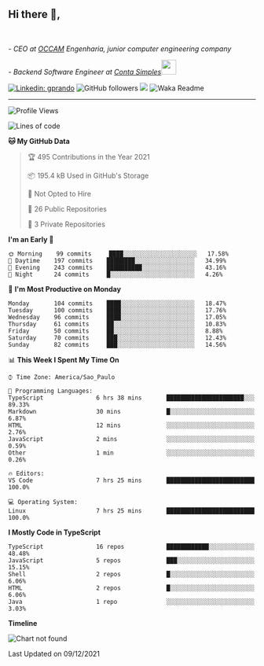 <h2>Hi there  👋,</h2> </br>

<p><em>- CEO at <a href="https://occamengenharia.com/">OCCAM</a> Engenharia, junior computer engineering company
</em></p>

<p><em>- Backend Software Engineer at <a href="https://contasimples.com">Conta Simples</a><img src="https://media.giphy.com/media/WUlplcMpOCEmTGBtBW/giphy.gif" width="30"> 
</em></p>

[![Linkedin: gprando](https://img.shields.io/badge/-gprando-blue?style=flat-square&logo=Linkedin&logoColor=white&link=https://www.linkedin.com/in/gprando/)](https://www.linkedin.com/in/gprando)
![GitHub followers](https://img.shields.io/github/followers/gprando?label=Follow&style=social)
![](https://visitor-badge.glitch.me/badge?page_id=gprando.gprando)
![Waka Readme](https://github.com/gprando/gprando/workflows/Waka%20Readme/badge.svg)

---
<!--START_SECTION:waka-->
![Profile Views](http://img.shields.io/badge/Profile%20Views-2-blue)

![Lines of code](https://img.shields.io/badge/From%20Hello%20World%20I%27ve%20Written--4%20Million%20lines%20of%20code-blue)

**🐱 My GitHub Data** 

> 🏆 495 Contributions in the Year 2021
 > 
> 📦 195.4 kB Used in GitHub's Storage 
 > 
> 🚫 Not Opted to Hire
 > 
> 📜 26 Public Repositories 
 > 
> 🔑 3 Private Repositories  
 > 
**I'm an Early 🐤** 

```text
🌞 Morning    99 commits     ████░░░░░░░░░░░░░░░░░░░░░   17.58% 
🌆 Daytime    197 commits    ████████░░░░░░░░░░░░░░░░░   34.99% 
🌃 Evening    243 commits    ██████████░░░░░░░░░░░░░░░   43.16% 
🌙 Night      24 commits     █░░░░░░░░░░░░░░░░░░░░░░░░   4.26%

```
📅 **I'm Most Productive on Monday** 

```text
Monday       104 commits    ████░░░░░░░░░░░░░░░░░░░░░   18.47% 
Tuesday      100 commits    ████░░░░░░░░░░░░░░░░░░░░░   17.76% 
Wednesday    96 commits     ████░░░░░░░░░░░░░░░░░░░░░   17.05% 
Thursday     61 commits     ██░░░░░░░░░░░░░░░░░░░░░░░   10.83% 
Friday       50 commits     ██░░░░░░░░░░░░░░░░░░░░░░░   8.88% 
Saturday     70 commits     ███░░░░░░░░░░░░░░░░░░░░░░   12.43% 
Sunday       82 commits     ███░░░░░░░░░░░░░░░░░░░░░░   14.56%

```


📊 **This Week I Spent My Time On** 

```text
⌚︎ Time Zone: America/Sao_Paulo

💬 Programming Languages: 
TypeScript               6 hrs 38 mins       ██████████████████████░░░   89.33% 
Markdown                 30 mins             █░░░░░░░░░░░░░░░░░░░░░░░░   6.87% 
HTML                     12 mins             ░░░░░░░░░░░░░░░░░░░░░░░░░   2.76% 
JavaScript               2 mins              ░░░░░░░░░░░░░░░░░░░░░░░░░   0.59% 
Other                    1 min               ░░░░░░░░░░░░░░░░░░░░░░░░░   0.26%

🔥 Editors: 
VS Code                  7 hrs 25 mins       █████████████████████████   100.0%

💻 Operating System: 
Linux                    7 hrs 25 mins       █████████████████████████   100.0%

```

**I Mostly Code in TypeScript** 

```text
TypeScript               16 repos            ████████████░░░░░░░░░░░░░   48.48% 
JavaScript               5 repos             ███░░░░░░░░░░░░░░░░░░░░░░   15.15% 
Shell                    2 repos             █░░░░░░░░░░░░░░░░░░░░░░░░   6.06% 
HTML                     2 repos             █░░░░░░░░░░░░░░░░░░░░░░░░   6.06% 
Java                     1 repo              ░░░░░░░░░░░░░░░░░░░░░░░░░   3.03%

```


**Timeline**

![Chart not found](https://raw.githubusercontent.com/gprando/gprando/master/charts/bar_graph.png) 


 Last Updated on 09/12/2021
<!--END_SECTION:waka-->